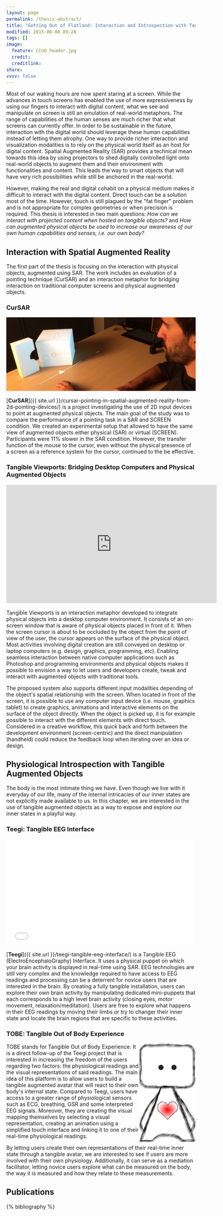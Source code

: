 ```yaml
---
layout: page
permalink: /thesis-abstract/
title: "Getting Out of Flatland: Interaction and Introspection with Tangible Augmented Objects"
modified: 2015-06-08 09:28
tags: []
image:
  feature: CCoO_header.jpg
  credit: 
  creditlink: 
share: 
vvvv: false
---
```


<!-- ### Motivation: Why do we care about the problem and the results? -->
Most of our waking hours are now spent staring at a screen. While the advances in touch screens has enabled the use of more expressiveness by using our fingers to interact with digital content, what we see and manipulate on screen is still an emulation of real-world metaphors. The range of capabilities of the human senses are much richer that what screens can currently offer. In order to be sustainable in the future, interaction with the digital world should leverage these human capabilities instead of letting them atrophy. One way to provide richer interaction and visualization modalities is to rely on the physical world itself as an host for digital content. Spatial Augmented Reality (SAR) provides a technical mean towards this idea by using projectors to shed digitally controlled light onto real-world objects to augment them and their environment with functionalities and content. This leads the way to smart objects that will have very rich possibilities while still be anchored in the real-world.

<!-- ### Problem statement: What problem are your trying to solve? -->
However, making the real and digital cohabit on a physical medium makes it difficult to interact with the digital content. Direct touch can be a solution most of the time. However, touch is still plagued by the "fat finger" problem and is not appropriate for complex geometries or when precision is required. This thesis is interested in two main questions: *How can we interact with projected content when hosted on tangible objects?* and *How can augmented physical objects be used to increase our awareness of our own human capabilities and senses, i.e. our own body?*


## Interaction with Spatial Augmented Reality
The first part of the thesis is focusing on the interaction with physical objects, augmented using SAR. The work includes an evaluation of a pointing technique (CurSAR) and an interaction metaphor for bridging interaction on traditional computer screens and physical augmented objects.

### CurSAR
[![](/images/cursar-header.jpg)](/images/abstract-cursar.jpg)

[**CurSAR**]({{ site.url }}/cursar-pointing-in-spatial-augmented-reality-from-2d-pointing-devices/) is a project investigating the use of 2D input devices to point at augmented physical objects. The main goal of the study was to compare the performance of a pointing task in a SAR and SCREEN condition. We created an experimental setup that allowed to have the same view of augmented objects either physical (SAR) or virtual (SCREEN).  Participants were 11% slower in the SAR condition. However, the transfer function of the mouse to the cursor, even without the physical presence of a screen as a reference system for the cursor, continued to the be effective.


### Tangible Viewports: Bridging Desktop Computers and Physical Augmented Objects
<iframe width="560" height="315" src="https://www.youtube.com/embed/bYBxpTLDG2c" frameborder="0" allowfullscreen></iframe>

Tangible Viewports is an interaction metaphor developed to integrate physical objects into a desktop computer environment. It consists of an on-screen window that is aware of physical objects placed in front of it. When the screen cursor is about to be occluded by the object from the point of view of the user, the cursor appears on the surface of the physical object. Most activities involving digital creation are still conveyed on desktop or laptop computers (e.g. design, graphics, programming, etc). Enabling seamless interaction between native computer applications such as Photoshop and programming environments and physical objects makes it possible to envision a way to let users and developers create, tweak and interact with augmented objects with traditional tools.

The proposed system also supports different input modalities depending of the object's spatial relationship with the screen. When located in front of the screen, it is possible to use any computer input device (i.e. mouse, graphics tablet) to create graphics, animations and interactive elements on the surface of the object directly. When the object is picked up, it is for example possible to interact with the different elements with direct touch. Considered in a creative workflow, this quick back and forth between the development environment (screen-centric) and the direct manipulation (handheld) could reduce the feedback loop when iterating over an idea or design.



## Physiological Introspection with Tangible Augmented Objects
The body is the most intimate thing we have. Even though we live with it everyday of our life, many of the internal intricacies of our inner states are not explicitly made available to us. In this chapter, we are interested in the use of tangible augmented objects as a way to expose and explore our inner states in a playful way.

### Teegi: Tangible EEG Interface
<iframe src="//player.vimeo.com/video/104486980" width="500" height="281" frameborder="0" webkitallowfullscreen mozallowfullscreen allowfullscreen></iframe>

[**Teegi**]({{ site.url }}/teegi-tangible-eeg-interface/) is a Tangible EEG (ElectroEncephaloGraphy) Interface. It uses a physical puppet on which your brain activity is displayed in real-time using SAR. EEG technologies are still very complex and the knowledge required to have access to EEG readings and processing can be a deterrent for novice users that are interested in the brain. By creating a fully tangible installation, users can explore their own brain activity by manipulating dedicated mini-puppets that each corresponds to a high level brain activity (closing eyes, motor movement, relaxation/meditation). Users are free to explore what happens in their EEG readings by moving their limbs or try to changer their inner state and locate the brain regions that are specific to these activities.


### TOBE: Tangible Out of Body Experience
<img src="/images/abstract-meegi.png" style="float: right; width: 150px" />

TOBE stands for Tangible Out of Body Experience. It is a direct follow-up of the Teegi project that is interested in increasing the freedom of the users regarding two factors: the physiological readings and the visual representations of said readings. The main idea of this platform is to allow users to build a tangible augmented avatar that will react to their own body's internal state. Compared to Teegi, users have access to a greater range of physiological sensors such as ECG, breathing, GSR and some interpreted EEG signals. Moreover, they are creating the visual mapping themselves by selecting a visual representation, creating an animation using a simplified touch interface and linking it to one of their real-time physiological readings.

By letting users create their own representations of their real-time inner state through a tangible avatar, we are interested to see if users are more involved with their own physiology. Additionally, it can serve as a mediation facilitator, letting novice users explore what can be measured on the body, the way it is measured and how they relate to these measurements.

## Publications

{% bibliography %}